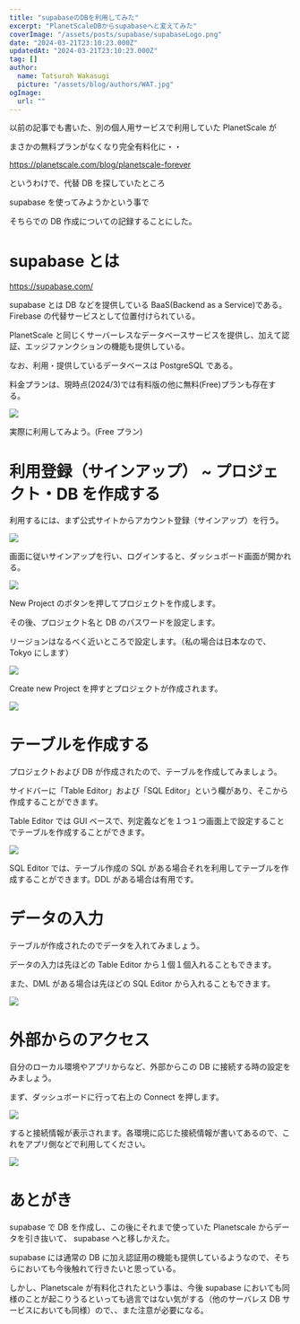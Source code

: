 ```yaml
---
title: "supabaseのDBを利用してみた"
excerpt: "PlanetScaleDBからsupabaseへと変えてみた"
coverImage: "/assets/posts/supabase/supabaseLogo.png"
date: "2024-03-21T23:10:23.000Z"
updatedAt: "2024-03-21T23:10:23.000Z"
tag: []
author:
  name: Tatsuroh Wakasugi
  picture: "/assets/blog/authors/WAT.jpg"
ogImage:
  url: ""
---
```


以前の記事でも書いた、別の個人用サービスで利用していた PlanetScale が

まさかの無料プランがなくなり完全有料化に・・

https://planetscale.com/blog/planetscale-forever

というわけで、代替 DB を探していたところ

supabase を使ってみようかという事で

そちらでの DB 作成についての記録することにした。

# supabase とは

https://supabase.com/

supabase とは DB などを提供している BaaS(Backend as a Service)である。Firebase の代替サービスとして位置付けられている。

PlanetScale と同じくサーバーレスなデータベースサービスを提供し、加えて認証、エッジファンクションの機能も提供している。

なお、利用・提供しているデータベースは PostgreSQL である。

料金プランは、現時点(2024/3)では有料版の他に無料(Free)プランも存在する。

![](/assets/posts/supabase/price.png)

実際に利用してみよう。(Free プラン)

# 利用登録（サインアップ） ~ プロジェクト・DB を作成する

利用するには、まず公式サイトからアカウント登録（サインアップ）を行う。

![](/assets/posts/supabase/top.png)

画面に従いサインアップを行い、ログインすると、ダッシュボード画面が開かれる。

![](/assets/posts/supabase/dashboard.png)

New Project のボタンを押してプロジェクトを作成します。

その後、プロジェクト名と DB のパスワードを設定します。

リージョンはなるべく近いところで設定します。（私の場合は日本なので、 Tokyo にします）

![](/assets/posts/supabase/newProject.png)

Create new Project を押すとプロジェクトが作成されます。

![](/assets/posts/supabase/project.png)

# テーブルを作成する

プロジェクトおよび DB が作成されたので、テーブルを作成してみましょう。

サイドバーに「Table Editor」および「SQL Editor」という欄があり、そこから作成することができます。

Table Editor では GUI ベースで、列定義などを１つ１つ画面上で設定することでテーブルを作成することができます。

![](/assets/posts/supabase/newTable.png)

SQL Editor では、テーブル作成の SQL がある場合それを利用してテーブルを作成することができます。DDL がある場合は有用です。

# データの入力

テーブルが作成されたのでデータを入れてみましょう。

データの入力は先ほどの Table Editor から１個１個入れることもできます。

また、DML がある場合は先ほどの SQL Editor から入れることもできます。

![](/assets/posts/supabase/tableEditor.png)

# 外部からのアクセス

自分のローカル環境やアプリからなど、外部からこの DB に接続する時の設定をみましょう。

まず、ダッシュボードに行って右上の Connect を押します。

![](/assets/posts/supabase/connect.png)

すると接続情報が表示されます。各環境に応じた接続情報が書いてあるので、これをアプリ側などで利用してください。

![](/assets/posts/supabase/connectionString.png)

# あとがき

supabase で DB を作成し、この後にそれまで使っていた Planetscale からデータを引き抜いて、 supabase へと移しかえた。

supabase には通常の DB に加え認証用の機能も提供しているようなので、そちらにおいても今後触れて行きたいと思っている。

しかし、Planetscale が有料化されたという事は、今後 supabase においても同様のことが起こりうるといっても過言ではない気がする（他のサーバレス DB サービスにおいても同様）ので、、また注意が必要になる。
